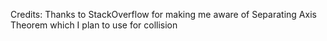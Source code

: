 Credits:
Thanks to StackOverflow for making me aware of Separating Axis Theorem which I plan to use for collision
